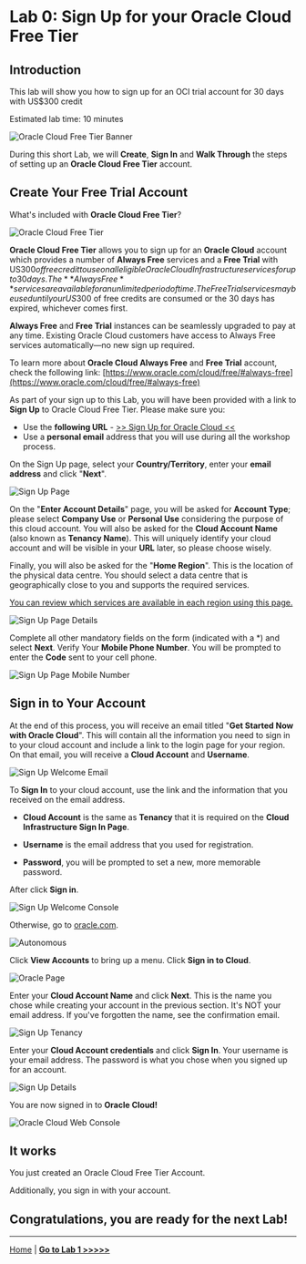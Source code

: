 # Lab 0: Sign Up for your Oracle Cloud Free Tier

## Introduction
This lab will show you how to sign up for an OCI trial account for 30 days with US$300 credit

Estimated lab time: 10 minutes

![Oracle Cloud Free Tier Banner](images/oracle_cloud_free_tier0.png)

During this short Lab, we will **Create**, **Sign In** and **Walk Through** the steps of setting up an **Oracle Cloud Free Tier** account.

## Create Your Free Trial Account

What's included with **Oracle Cloud Free Tier**?

![Oracle Cloud Free Tier](images/oracle_cloud_free_tier.png)

**Oracle Cloud Free Tier** allows you to sign up for an **Oracle Cloud** account which provides a number of **Always Free** services and a **Free Trial** with US$300 of free credit to use on all eligible Oracle Cloud Infrastructure services for up to 30 days. The **Always Free** services are available for an unlimited period of time. The Free Trial services may be used until your US$300 of free credits are consumed or the 30 days has expired, whichever comes first.

**Always Free** and **Free Trial** instances can be seamlessly upgraded to pay at any time. Existing Oracle Cloud customers have access to Always Free services automatically—no new sign up required.

To learn more about **Oracle Cloud Always Free** and **Free Trial** account, check the following link:
[https://www.oracle.com/cloud/free/#always-free](https://www.oracle.com/cloud/free/#always-free)

As part of your sign up to this Lab, you will have been provided with a link to **Sign Up** to Oracle Cloud Free Tier. Please make sure you:

- Use the **following URL** - [>> Sign Up for Oracle Cloud <<](http://bit.ly/34TzwGf)
- Use a **personal email** address that you will use during all the workshop process.

On the Sign Up page, select your **Country/Territory**, enter your **email address** and click "**Next**".

![Sign Up Page](images/oracle_cloud_free_tier1.png)

On the "**Enter Account Details**" page, you will be asked for **Account Type**; please select **Company Use** or **Personal Use** considering the purpose of this cloud account.
You will also be asked for the **Cloud Account Name** (also known as **Tenancy Name**). This will uniquely identify your cloud account and will be visible in your **URL** later, so please choose wisely.

Finally, you will also be asked for the "**Home Region**". This is the location of the physical data centre. You should select a data centre that is geographically close to you and supports the required services.

[You can review which services are available in each region using this page.](https://www.oracle.com/uk/cloud/data-regions.html#emea)

![Sign Up Page Details](images/oracle_cloud_free_tier2.png)

Complete all other mandatory fields on the form (indicated with a *) and select **Next**. Verify Your **Mobile Phone Number**.
You will be prompted to enter the **Code** sent to your cell phone.

![Sign Up Page Mobile Number](images/oracle_cloud_free_tier3.png)

## Sign in to Your Account

At the end of this process, you will receive an email titled "**Get Started Now with Oracle Cloud**". This will contain all the information you need to sign in to your cloud account and include a link to the login page for your region.
On that email, you will receive a **Cloud Account** and **Username**.

![Sign Up Welcome Email](images/oracle_cloud_free_tier4_1.png)

To **Sign In** to your cloud account, use the link and the information that you received on the email address. 

- **Cloud Account** is the same as **Tenancy** 
that it is required on the **Cloud Infrastructure Sign In Page**.

- **Username** is the email address that you used for registration.

- **Password**, you will be prompted to set a new, more memorable password.

After click **Sign in**.


![Sign Up Welcome Console](images/oracle_cloud_free_tier4_2.png)


Otherwise, go to [oracle.com](http://cloud.oracle.com).

![Autonomous](images/oracle_cloud_free_tier5.png)

Click **View Accounts** to bring up a menu. Click **Sign in to Cloud**.

![Oracle Page](images/oracle_cloud_free_tier6.png)

Enter your **Cloud Account Name** and click **Next**. This is the name you chose while creating your account in the previous section. It's NOT your email address. If you've forgotten the name, see the confirmation email.

![Sign Up Tenancy](images/oracle_cloud_free_tier7.png)

Enter your **Cloud Account credentials** and click **Sign In**. Your username is your email address. The password is what you chose when you signed up for an account.

![Sign Up Details](images/oracle_cloud_free_tier8.png)

You are now signed in to **Oracle Cloud!**

![Oracle Cloud Web Console](images/webconsole.png)

## It works

You just created an Oracle Cloud Free Tier Account.

Additionally, you sign in with your account.

## Congratulations, you are ready for the next Lab!

---

[Home](../README.md) | [**Go to Lab 1 >>>>>**](../lab1/README.md)
